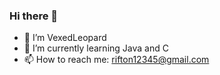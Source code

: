 ### Hi there 👋

- 🔭 I’m VexedLeopard
- 🌱 I’m currently learning Java and C
- 📫 How to reach me: rifton12345@gmail.com
